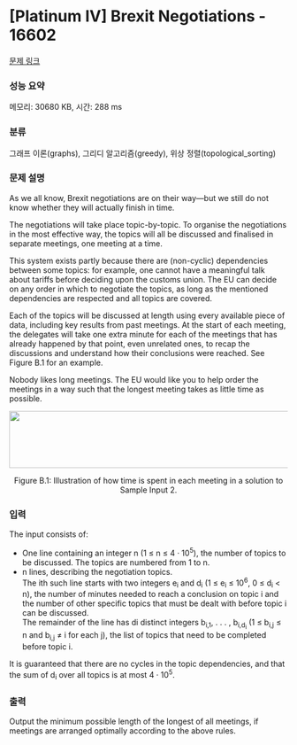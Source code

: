 # [Platinum IV] Brexit Negotiations - 16602 

[문제 링크](https://www.acmicpc.net/problem/16602) 

### 성능 요약

메모리: 30680 KB, 시간: 288 ms

### 분류

그래프 이론(graphs), 그리디 알고리즘(greedy), 위상 정렬(topological_sorting)

### 문제 설명

<p>As we all know, Brexit negotiations are on their way—but we still do not know whether they will actually finish in time.</p>

<p>The negotiations will take place topic-by-topic. To organise the negotiations in the most effective way, the topics will all be discussed and finalised in separate meetings, one meeting at a time.</p>

<p>This system exists partly because there are (non-cyclic) dependencies between some topics: for example, one cannot have a meaningful talk about tariffs before deciding upon the customs union. The EU can decide on any order in which to negotiate the topics, as long as the mentioned dependencies are respected and all topics are covered.</p>

<p>Each of the topics will be discussed at length using every available piece of data, including key results from past meetings. At the start of each meeting, the delegates will take one extra minute for each of the meetings that has already happened by that point, even unrelated ones, to recap the discussions and understand how their conclusions were reached. See Figure B.1 for an example.</p>

<p>Nobody likes long meetings. The EU would like you to help order the meetings in a way such that the longest meeting takes as little time as possible.</p>

<p style="text-align: center;"><img alt="" src="https://upload.acmicpc.net/0ba313f1-164a-493b-a03b-a4ef58c2d39b/-/preview/" style="width: 541px; height: 103px;"></p>

<p style="text-align: center;">Figure B.1: Illustration of how time is spent in each meeting in a solution to Sample Input 2.</p>

### 입력 

 <p>The input consists of:</p>

<ul>
	<li>One line containing an integer n (1 ≤ n ≤ 4 · 10<sup>5</sup>), the number of topics to be discussed. The topics are numbered from 1 to n.</li>
	<li>n lines, describing the negotiation topics.<br>
	The ith such line starts with two integers e<sub>i</sub> and d<sub>i</sub> (1 ≤ e<sub>i</sub> ≤ 10<sup>6</sup>, 0 ≤ d<sub>i</sub> < n), the number of minutes needed to reach a conclusion on topic i and the number of other specific topics that must be dealt with before topic i can be discussed.<br>
	The remainder of the line has di distinct integers b<sub>i,1</sub>, . . . , b<sub>i,d<sub>i</sub></sub> (1 ≤ b<sub>i,j</sub> ≤ n and b<sub>i,j</sub> ≠ i for each j), the list of topics that need to be completed before topic i.</li>
</ul>

<p>It is guaranteed that there are no cycles in the topic dependencies, and that the sum of d<sub>i</sub> over all topics is at most 4 · 10<sup>5</sup>.</p>

### 출력 

 <p>Output the minimum possible length of the longest of all meetings, if meetings are arranged optimally according to the above rules.</p>


